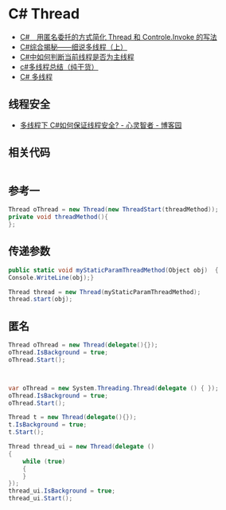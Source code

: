 # C# Thread

- [C#　用匿名委托的方式简化 Thread 和 Controle.Invoke 的写法](https://www.xuebuyuan.com/532327.html)
- [C#综合揭秘——细说多线程（上）](https://www.cnblogs.com/leslies2/archive/2012/02/07/2310495.html)
- [C#中如何判断当前线程是否为主线程](https://blog.csdn.net/coffeecato/article/details/53336896)
- [c#多线程总结（纯干货）](https://www.cnblogs.com/wyt007/p/9486752.html)
- [C# 多线程](http://www.runoob.com/csharp/csharp-multithreading.html)

## 线程安全

- [多线程下 C#如何保证线程安全? - 心灵智者 - 博客园](https://www.cnblogs.com/janghe/p/7875093.html)

## 相关代码

```c#

```

## 参考一

```c#
Thread oThread = new Thread(new ThreadStart(threadMethod));
private void threadMethod(){
};
```

## 传递参数

```c#
public static void myStaticParamThreadMethod(Object obj)  {
Console.WriteLine(obj);}

Thread thread = new Thread(myStaticParamThreadMethod);
thread.start(obj);
```

## 匿名

```c#
Thread oThread = new Thread(delegate(){});
oThread.IsBackground = true;
oThread.Start();



var oThread = new System.Threading.Thread(delegate () { });
oThread.IsBackground = true;
oThread.Start();

```

```c#
Thread t = new Thread(delegate(){});
t.IsBackground = true;
t.Start();
```

```c#
Thread thread_ui = new Thread(delegate ()
{
    while (true)
    {
    }
});
thread_ui.IsBackground = true;
thread_ui.Start();
```
